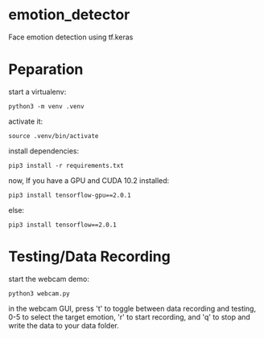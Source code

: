 # emotion_detector
Face emotion detection using tf.keras

# Peparation

start a virtualenv:

`python3 -m venv .venv`

activate it:

`source .venv/bin/activate`

install dependencies:

`pip3 install -r requirements.txt`

now, If you have a GPU and CUDA 10.2 installed:

`pip3 install tensorflow-gpu==2.0.1`

else:

`pip3 install tensorflow==2.0.1`

# Testing/Data Recording

start the webcam demo:

`python3 webcam.py`

in the webcam GUI, press 't' to toggle between data recording and testing,
0-5 to select the target emotion, 'r' to start recording, and 'q' to stop
and write the data to your data folder.
